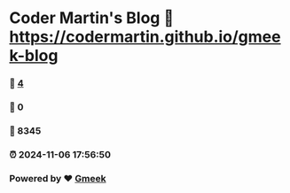 # Coder Martin's Blog :link: https://codermartin.github.io/gmeek-blog 
### :page_facing_up: [4](https://codermartin.github.io/gmeek-blog/tag.html) 
### :speech_balloon: 0 
### :hibiscus: 8345 
### :alarm_clock: 2024-11-06 17:56:50 
### Powered by :heart: [Gmeek](https://github.com/Meekdai/Gmeek)
